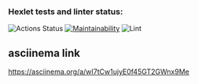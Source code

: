 ### Hexlet tests and linter status:
![Actions Status](/workflows/hexlet-check/badge.svg)
[![Maintainability](https://api.codeclimate.com/v1/badges/a99a88d28ad37a79dbf6/maintainability)](https://codeclimate.com/github/codeclimate/codeclimate/maintainability)
![Lint](https://github.com/pashhha/frontend-project-lvl1/workflows/Lint/badge.svg)

## asciinema link

 https://asciinema.org/a/wI7tCw1ujyE0f45GT2GWnx9Me

